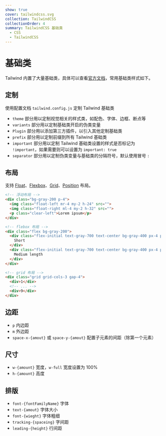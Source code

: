 ```yaml
---
show: true
cover: tailwindcss.svg
collection: TailwindCSS
collectionOrder: 4
summary: TailwindCSS 基础类
  - CSS
  - TailwindCSS
---
```


# 基础类
Tailwind 内置了大量基础类，具体可以查看[官方文档](https://tailwindcss.com/docs)，常用基础类样式如下。

## 定制
使用配置文档 `tailwind.config.js` 定制 Tailwind 基础类

* `theme` 部分用以定制视觉相关的样式类，如配色、字体、边框、断点等
* `variants` 部分用以定制基础类开启的伪类变量
* `Plugin` 部分用以添加第三方插件，以引入其他定制基础类
* `prefix` 部分用以定制前缀到所有 Tailwind 基础类
* `important` 部分用以定制 Tailwind 基础类设置的样式是否标记为 `!important`，如果需要则可以设置为 `important: true`
* `separator` 部分用以定制伪类变量与基础类的分隔符号，默认使用冒号 `:`

## 布局
支持 [Float](https://tailwindcss.com/docs/float)、[Flexbox](https://tailwindcss.com/docs/flex)、[Grid](https://tailwindcss.com/docs/grid-template-columns)、[Position](https://tailwindcss.com/docs/position) 布局。

```html
<!-- 浮动布局 -->
<div class="bg-gray-200 p-4">
  <img class="float-left mr-4 my-2 h-24" src="">
  <img class="float-right ml-4 my-2 h-32" src="">
  <p class="clear-left">Lorem ipsum</p>
</div>

<!-- flebox 布局 -->
<div class="flex bg-gray-200">
  <div class="flex-initial text-gray-700 text-center bg-gray-400 px-4 py-2 m-2">
    Short
  </div>
  <div class="flex-initial text-gray-700 text-center bg-gray-400 px-4 py-2 m-2">
    Medium length
  </div>
</div>

<!-- grid 布局 -->
<div class="grid grid-cols-3 gap-4">
  <div>1</div>
  <!-- ... -->
  <div>9</div>
</div>
```

## 边距
* `p` 内边距
* `m` 外边距
* `space-x-{amout}` 或 `space-y-{amout}` 配置子元素的间距（除第一个元素）

## 尺寸
* `w-{amount}` 宽度，`w-full` 宽度设置为 100%
* `h-{amount}` 高度

## 排版
* `font-{fontFamilyName}` 字体
* `text-{amout}` 字体大小
* `font-{wieght}` 字体粗细
* `tracking-{spaceing}` 字间距
* `leading-{height}` 行间距

